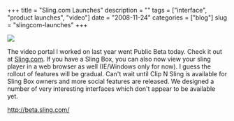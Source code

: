 +++
title = "Sling.com Launches"
description = ""
tags = ["interface", "product launches", "video"]
date = "2008-11-24"
categories = ["blog"]
slug = "slingcom-launches"
+++



  <div class="notebook-screenshot"><a href="http://beta.sling.com/"><img src="/media/bluga/wt492b1b25b7730.jpg"/></a></div><p>The video portal I worked on last year went Public Beta today. Check it out at <a href="http://sling.com/">Sling.com</a>. If you have a Sling Box, you can also now view your sling player in a web browser as well (IE/Windows only for now). I guess the rollout of features will be gradual. Can't wait until Clip N Sling is available for Sling Box owners and more social features are released. We designed a number of very interesting interfaces which don't appear to be available yet.</p>
    
  <a href="http://beta.sling.com/">http://beta.sling.com/</a>
